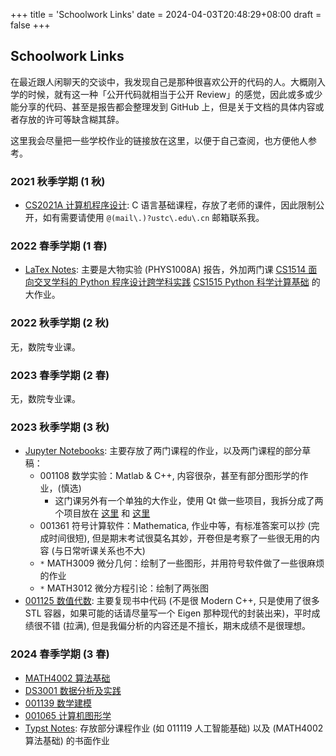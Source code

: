 +++
title = 'Schoolwork Links'
date = 2024-04-03T20:48:29+08:00
draft = false
+++

## Schoolwork Links

在最近跟人闲聊天的交谈中，我发现自己是那种很喜欢公开的代码的人。大概刚入学的时候，就有这一种「公开代码就相当于公开 Review」的感觉，因此或多或少能分享的代码、甚至是报告都会整理发到 GitHub 上，但是关于文档的具体内容或者存放的许可等缺含糊其辞。

这里我会尽量把一些学校作业的链接放在这里，以便于自己查阅，也方便他人参考。

### 2021 秋季学期 (1 秋)

- [CS2021A 计算机程序设计](https://github.com/tiankaima/USTC-Homework-CS2021A): C 语言基础课程，存放了老师的课件，因此限制公开，如有需要请使用 `@(mail\.)?ustc\.edu\.cn` 邮箱联系我。

### 2022 春季学期 (1 春)

- [LaTex Notes](https://github.com/tiankaima/latex-notes): 主要是大物实验 (PHYS1008A) 报告，外加两门课 [CS1514 面向交叉学科的 Python 程序设计跨学科实践](https://github.com/tiankaima/latex-notes/blob/master/8205e2/main.pdf) [CS1515 Python 科学计算基础](https://github.com/tiankaima/latex-notes/blob/master/c0511f/main.pdf) 的大作业。

### 2022 秋季学期 (2 秋)

无，数院专业课。

### 2023 春季学期 (2 春)

无，数院专业课。

### 2023 秋季学期 (3 秋)

- [Jupyter Notebooks](https://github.com/tiankaima/Notebooks): 主要存放了两门课程的作业，以及两门课程的部分草稿：
  - 001108 数学实验：Matlab & C++, 内容很杂，甚至有部分图形学的作业，(慎选)
    - 这门课另外有一个单独的大作业，使用 Qt 做一些项目，我拆分成了两个项目放在 [这里](https://github.com/tiankaima/qt_cam) 和 [这里](https://github.com/tiankaima/qt_example_proj)
  - 001361 符号计算软件：Mathematica, 作业中等，有标准答案可以抄 (完成时间很短), 但是期末考试很莫名其妙，开卷但是考察了一些很无用的内容 (与日常听课关系也不大)
  - `*` MATH3009 微分几何：绘制了一些图形，并用符号软件做了一些很麻烦的作业
  - `*` MATH3012 微分方程引论：绘制了两张图
- [001125 数值代数](https://github.com/tiankaima/numerical_linear_algebra): 主要复现书中代码 (不是很 Modern C++, 只是使用了很多 STL 容器，如果可能的话请尽量写一个 Eigen 那种现代的封装出来)，平时成绩很不错 (拉满), 但是我偏分析的内容还是不擅长，期末成绩不是很理想。

### 2024 春季学期 (3 春)

- [MATH4002 算法基础](https://github.com/tiankaima/USTC_ALGO_24)
- [DS3001 数据分析及实践](https://github.com/tiankaima/USTC_AD_24)
- [001139 数学建模](https://github.com/tiankaima/USTC_MM_24)
- [001065 计算机图形学](https://github.com/tiankaima/USTC_CG_24_HW)
- [Typst Notes](https://github.com/tiankaima/typst-notes): 存放部分课程作业 (如 011119 人工智能基础) 以及 (MATH4002 算法基础) 的书面作业
